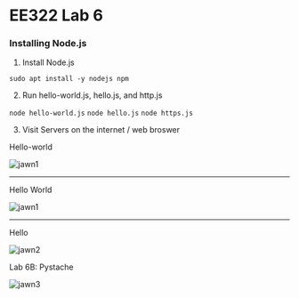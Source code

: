# EE322 Lab 6

### Installing Node.js

1. Install Node.js

`sudo apt install -y nodejs npm`

2. Run hello-world.js, hello.js, and http.js

`node hello-world.js`
`node hello.js`
`node https.js`

3. Visit Servers on the internet / web broswer

Hello-world

![jawn1](https://github.com/Githubpucci/EE-322/assets/116912039/eb58312a-ff17-42c7-a53a-a4ba3a6f4bbc)

---

Hello World

![jawn1](https://github.com/Githubpucci/EE-322/assets/116912039/eb58312a-ff17-42c7-a53a-a4ba3a6f4bbc)

---

Hello

![jawn2](https://github.com/Githubpucci/EE-322/assets/116912039/7352e583-c8b6-474d-83fb-7145cbc50baf)


Lab 6B: Pystache


![jawn3](https://github.com/Githubpucci/EE-322/assets/116912039/1c365468-a85e-421d-bfa1-5ab8690d46f3)

